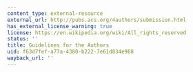 ```yaml
---
content_type: external-resource
external_url: http://pubs.acs.org/4authors/submission.html
has_external_license_warning: true
license: https://en.wikipedia.org/wiki/All_rights_reserved
status: ''
title: Guidelines for the Authors
uid: f63d7fef-a77a-4380-b222-7e61d834e968
wayback_url: ''
---
```

